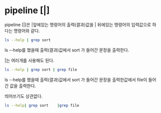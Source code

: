 # pipeline [|]

pipeline [|]은 |앞에있는 명령어의 출력(결과)값을 | 뒤에있는 명령어의 입력값으로 하다는 명령어와 같다.

```bash
ls --help | grep sort
```

ls --help를 했을때 출력(결과)값에서 sort 가 들어간 문장을 출력한다.

|는 여러개를 사용해도 된다.

```bash
ls --help | grep sort | grep file
```

ls --help를 했을때 출력(결과)값에서 sort 가 들어간 문장을 출력한값에서 file이 들어간 값을 출력한다. 

띄어쓰기도 상관없다.

```bash
ls --help| grep sort    |grep file
```